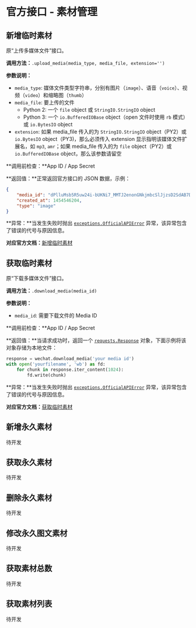 # 官方接口 - 素材管理

## 新增临时素材

原“上传多媒体文件”接口。

**调用方法：**`.upload_media(media_type, media_file, extension='')`

**参数说明：**

* `media_type`: 媒体文件类型字符串，分别有图片（`image`）、语音（`voice`）、视频（`video`）和缩略图（`thumb`）
* `media_file`: 要上传的文件
    * Python 2: 一个 `file` object 或 `StringIO.StringIO` object
    * Python 3: 一个 `io.BufferedIOBase` object（open 文件时使用 `rb` 模式） 或 `io.BytesIO` object
* `extension`: 如果 media_file 传入的为 `StringIO.StringIO` object（PY2）或 `io.BytesIO` object（PY3)，那么必须传入 extension 显示指明该媒体文件扩展名，如 `mp3`, `amr`；如果 media_file 传入的为 `file` object（PY2）或 `io.BufferedIOBase` object，那么该参数请留空

**调用前检查：**App ID / App Secret

**返回值：**正常返回官方接口的 JSON 数据，示例：

```json
{
    "media_id": "dPlluMsb5R5uw24i-bUKNi7_MMTJ2enonGNkjmbcSlJjzsD2SdAB7DICkU8JIfjK", 
    "created_at": 1454546204, 
    "type": "image"
}
```

**异常：**当发生失败时抛出 [`exceptions.OfficialAPIError`](/api/exception.md#officialapierror) 异常，该异常包含了错误的代号与原因信息。

**对应官方文档：**[新增临时素材](http://mp.weixin.qq.com/wiki/15/2d353966323806a202cd2deaafe8e557.html)

## 获取临时素材

原“下载多媒体文件”接口。

**调用方法：**`.download_media(media_id)`

**参数说明：**

* `media_id`: 需要下载文件的 Media ID

**调用前检查：**App ID / App Secret

**返回值：**当请求成功时，返回一个 [`requests.Response`](http://docs.python-requests.org/en/master/api/#requests.Response) 对象，下面示例将该对象存储为本地文件：

```python
response = wechat.download_media('your media id')
with open('yourfilename', 'wb') as fd:
    for chunk in response.iter_content(1024):
        fd.write(chunk)
```

**异常：**当发生失败时抛出 [`exceptions.OfficialAPIError`](/api/exception.md#officialapierror) 异常，该异常包含了错误的代号与原因信息。

**对应官方文档：**[获取临时素材](http://mp.weixin.qq.com/wiki/9/677a85e3f3849af35de54bb5516c2521.html)

## 新增永久素材

待开发

## 获取永久素材

待开发

## 删除永久素材

待开发

## 修改永久图文素材

待开发

## 获取素材总数

待开发

## 获取素材列表

待开发

